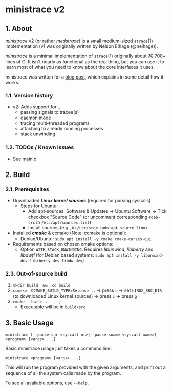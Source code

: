 # ministrace v2

## 1. About
*ministrace* v2 (or rather *medstrace*) is a ~~small~~ medium-sized `strace`(1) implementation (v1 was originally written by Nelson Elhage
(@nelhage)).

*ministrace* is a minimal implementation of `strace`(1) originally about ~~70~~ 700+
lines of C. It isn't nearly as functional as the real thing, but you
can use it to learn most of what you need to know about the core
interfaces it uses.

ministrace was written for a [blog post][1], which explains in some
detail how it works.

[1]: http://blog.nelhage.com/2010/08/write-yourself-an-strace-in-70-lines-of-code/

### 1.1. Version history
* v2: Adds support for &mldr;
  * passing signals to tracee(s)
  * daemon mode
  * tracing multi-threaded programs
  * attaching to already running processes
  * stack unwinding

### 1.2. TODOs / Known issues
* See [main.c](src/main.c)


## 2. Build
### 2.1. Prerequisites
* Downloaded ***Linux kernel sources*** (required for parsing syscalls)
  * Steps for Ubuntu:
    * Add apt-sources: Software & Updates &rarr; Ubuntu Software &rarr; Tick checkbox "Source Code" (or uncomment corresponding `#deb-src` in `/etc/apt/sources.list`)
    * Install sources (e.g., in `/usr/src`): `sudo apt source linux`
* Installed ***cmake*** & ccmake (Note: ccmake is optional):
    * Debian/Ubuntu: `sudo apt install -y cmake cmake-curses-gui`
* Requirements based on chosen cmake options:
  * Option `WITH_STACK_UNWINDING`: Requires *libunwind*, *libiberty* and *libdwfl* (for Debian based systems: `sudo apt install -y libunwind-dev libiberty-dev libdw-dev`)


### 2.3. Out-of-source build
1. `mkdir build  &&  cd build`
2. `ccmake -DCMAKE_BUILD_TYPE=Release ..` &rarr; press `c` &rarr; set `LINUX_SRC_DIR` (to downloaded Linux kernel sources) &rarr; press `c` &rarr; press `g`
3. `cmake --build . -- -j`
    * Executable will be in `build/src`


## 3. Basic Usage
```ministrace [--pause-snr <syscall nr>|--pause-sname <syscall name>] <program> [<args> ...]```

Basic ministrace usage just takes a command line:

```ministrace <program> [<args> ...]```

This will run the program provided with the given arguments, and print
out a sequence of all the system calls made by the program.

To see all available options, use `--help`.
